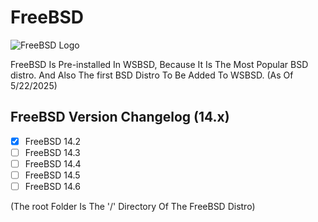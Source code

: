 # FreeBSD

![FreeBSD Logo](https://upload.wikimedia.org/wikipedia/en/d/df/Freebsd_logo.svg)

FreeBSD Is Pre-installed In WSBSD, Because It Is The Most Popular BSD distro. And Also The first BSD Distro To Be Added To WSBSD. (As Of 5/22/2025)

## FreeBSD Version Changelog (14.x)

- [x] FreeBSD 14.2
- [ ] FreeBSD 14.3
- [ ] FreeBSD 14.4
- [ ] FreeBSD 14.5
- [ ] FreeBSD 14.6

(The root Folder Is The '/' Directory Of The FreeBSD Distro)
